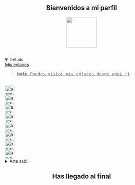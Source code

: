 <h2 align="center">Bienvenidos a mi perfil</h2>

<p align="center">
  <a href="https://www.youtube.com/@aritsuni/" target="blank"><img align="center"
  <img src="https://pbs.twimg.com/profile_images/1954051309125967872/JJZqh2gI_400x400.jpg" height="100"/>
</p>
<br>

<details open>
  <summary>Mis enlaces</summary>
<div>
  <samp>

> **Note**
> Puedes vistar mis enlaces desde aqui :)

</div>

<br/>
 <a href="https://www.youtube.com/@aritsuni/" target="blank"><img align="center"
         src="https://img.shields.io/badge/youtube-red.svg?style=for-the-badge&logo=youtube&logoColor=white"
         alt="aritsuni" height="30"/></a>
<br/>
 <a href="https://www.instagram.com/aritsuni/" target="blank"><img align="center"
         src="https://img.shields.io/badge/instagram-orange.svg?style=for-the-badge&logo=instagram&logoColor=white"
         alt="aritsuni" height="30"/></a>
<br/>
 <a href="https://aritsuni.newgrounds.com/" target="blank"><img align="center"
         src="https://img.shields.io/badge/newgrounds-yellow.svg?style=for-the-badge&logo=circle&logoColor=white"
         alt="aritsuni" height="30"/></a>
<br/>
 <a href="https://www.deviantart.com/aritsuni/" target="blank"><img align="center"
         src="https://img.shields.io/badge/deviantart-green.svg?style=for-the-badge&logo=deviantart&logoColor=white"
         alt="aritsuni" height="30"/></a>

<br/>
 <a href="https://www.twitter.com/aritsuni/" target="blank"><img align="center"
         src="https://img.shields.io/badge/twitter-%231DA1F2.svg?style=for-the-badge&logo=twitter&logoColor=white"
         alt="aritsuni" height="30"/></a>
<br/>
 <a href="https://www.vk.com/aritsuni/" target="blank"><img align="center"
         src="https://img.shields.io/badge/vk-blue.svg?style=for-the-badge&logo=vk&logoColor=white"
         alt="aritsuni" height="30"/></a>
  
<br/>
 <a href="https://twitch.com/zeitxen" target="blank"><img align="center"
         src="https://img.shields.io/badge/twitch-blueviolet.svg?style=for-the-badge&logo=twitch&logoColor=white"
         alt="aritsuni" height="30"/></a>

<br/>
 <a href="https://ko-fi.com/aritsuni/" target="blank"><img align="center"
         src="https://img.shields.io/badge/kofi-violet.svg?style=for-the-badge&logo=kofi&logoColor=white"
         alt="aritsuni" height="30"/></a>

  <div>

</details>

<details> 
  <summary>Arte ascii</summary>
<div>
  <samp>

> **Warning**
> imagen svg  ← →
                                                                 
```
![test svg.](https://cdn.discordapp.com/attachments/778418574221115413/1403262147932328037/rosy.svg?ex=689ed237&is=689d80b7&hm=49665435c1c0063c82295c820e8652ab14450725192f3a13db6c2007b29ed36d&)

  <div>

</details>

<details>
  <summary>Modelo 3D</summary>
<div>
  <samp>

```stl
solid cube_corner
  facet normal 0.0 -1.0 0.0
    outer loop
      vertex 0.0 0.0 0.0
      vertex 1.0 1.0 0.0
      vertex 0.0 0.0 1.0
    endloop
  endfacet
  facet normal 0.0 0.0 -1.0
    outer loop
      vertex 1.0 0.0 0.0
      vertex 0.0 1.0 0.0
      vertex 1.0 0.0 0.0
    endloop
  endfacet
  facet normal -1.0 0.0 0.0
    outer loop
      vertex 0.0 0.0 0.0
      vertex 0.0 0.0 1.0
      vertex 0.0 1.0 0.0
    endloop
  endfacet
  facet normal 0.577 0.577 0.577
    outer loop
      vertex 1.0 0.0 0.0
      vertex 0.0 1.0 0.0
      vertex 0.0 0.0 1.0
    endloop
  endfacet
endsolid
```
  <div>
</details>

<h2 align="center">Has llegado al final</h2>

